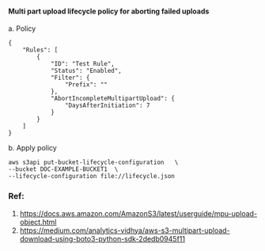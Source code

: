 #### Multi part upload lifecycle policy for aborting failed uploads

a. Policy
```
{
    "Rules": [
        {
            "ID": "Test Rule",
            "Status": "Enabled",
            "Filter": {
                "Prefix": ""
            },
            "AbortIncompleteMultipartUpload": {
                "DaysAfterInitiation": 7
            }
        }
    ]
}
```

b. Apply policy
```
aws s3api put-bucket-lifecycle-configuration   \
--bucket DOC-EXAMPLE-BUCKET1  \
--lifecycle-configuration file://lifecycle.json
```


### Ref:
1. https://docs.aws.amazon.com/AmazonS3/latest/userguide/mpu-upload-object.html
2. https://medium.com/analytics-vidhya/aws-s3-multipart-upload-download-using-boto3-python-sdk-2dedb0945f11
